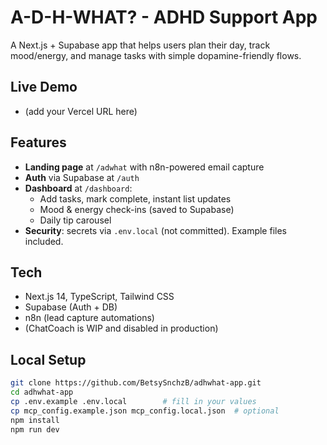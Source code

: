 # A-D-H-WHAT? - ADHD Support App

A Next.js + Supabase app that helps users plan their day, track mood/energy, and manage tasks with simple dopamine-friendly flows.

## Live Demo
- (add your Vercel URL here)

## Features
- **Landing page** at `/adwhat` with n8n-powered email capture
- **Auth** via Supabase at `/auth`
- **Dashboard** at `/dashboard`:
  - Add tasks, mark complete, instant list updates
  - Mood & energy check-ins (saved to Supabase)
  - Daily tip carousel
- **Security**: secrets via `.env.local` (not committed). Example files included.

## Tech
- Next.js 14, TypeScript, Tailwind CSS
- Supabase (Auth + DB)
- n8n (lead capture automations)
- (ChatCoach is WIP and disabled in production)

## Local Setup
```bash
git clone https://github.com/BetsySnchzB/adhwhat-app.git
cd adhwhat-app
cp .env.example .env.local        # fill in your values
cp mcp_config.example.json mcp_config.local.json  # optional
npm install
npm run dev

